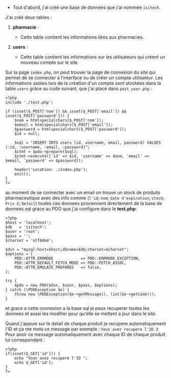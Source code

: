 * Tout d'abord, j'ai créé une base de données que j'ai nommée `isitech`.

J'ai créé deux tables :
1. **pharmacie** :
   - Cette table contient les informations liées aux pharmacies.

2. **users** :
   - Cette table contient les informations sur les utilisateurs qui créent un nouveau compte sur le site.

Sur la page `index.php`, on peut trouver la page de connexion du site qui permet de se connecter à l'interface ou de créer un compte utilisateur. Les informations saisies lors de la création d'un compte sont stockées dans la table `users` grâce au code suivant, que j'ai placé dans `post_user.php` :


```
<?php
include './test.php';

if (isset($_POST['nom']) && isset($_POST['email']) && isset($_POST['password'])) {
    $nom = htmlspecialchars($_POST['nom']);
    $email = htmlspecialchars($_POST['email']);
    $password = htmlspecialchars($_POST['password']);
    $id = null;

    $sql = "INSERT INTO users (id, username, email, password) VALUES (:id, :username, :email, :password)";
    $stmt = $pdo->prepare($sql);
    $stmt->execute(['id' => $id, 'username' => $nom, 'email' => $email, 'password' => $password]);

    header('Location: ./index.php');
    exit();
}
?>
```

au moment de se connecter avec un email on trouve un stock de produits pharmaceutique avec des info comme (`l'id`; `nom`; `date d'expiration`; `stock`; `Prix €`; `Detail`)  toutes ces donnees proviennent directement de la base de donnees sql grace au PDO que j'ai configure dans le **test.php**:

```
<?php
$host = 'localhost';
$db   = 'isitech';
$user = 'root';
$pass = '';
$charset = 'utf8mb4';

$dsn = "mysql:host=$host;dbname=$db;charset=$charset";
$options = [
    PDO::ATTR_ERRMODE            => PDO::ERRMODE_EXCEPTION,
    PDO::ATTR_DEFAULT_FETCH_MODE => PDO::FETCH_ASSOC,
    PDO::ATTR_EMULATE_PREPARES   => false,
];

try {
    $pdo = new PDO($dsn, $user, $pass, $options);
} catch (\PDOException $e) {
    throw new \PDOException($e->getMessage(), (int)$e->getCode());
} 
```
et grace a cette connexion a la base sql je peux recuperer toutes les donnees et aussi les modifier pour qu'elle se mettent a jour dans le site.

Quand j'appuie sur le detail de chaque produit je recupere automatiquement l'ID et ça me mets ce message par exemple : 
``Vous avez recupere l'ID 3``
Pour avoir ce message automatiquement avec chaque ID de chaque produit lui correspondant : 

```
<?php
if(isset($_GET['id'])) {
    echo "Vous avez recupere l'ID ";
    echo $_GET['id'];
}
?>
```
